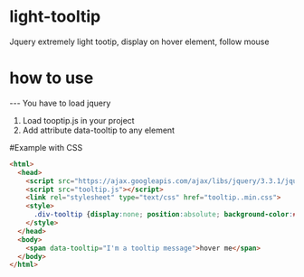 # light-tooltip
Jquery extremely light tootip, display on hover element, follow mouse

# how to use
--- You have to load jquery <script src="https://ajax.googleapis.com/ajax/libs/jquery/3.3.1/jquery.min.js"></script>
1) Load tooptip.js in your project <head></head>
2) Add attribute data-tooltip to any element

#Example with CSS
```HTML
<html>
  <head>
    <script src="https://ajax.googleapis.com/ajax/libs/jquery/3.3.1/jquery.min.js"></script>
    <script src="tooltip.js"></script>
    <link rel="stylesheet" type="text/css" href="tooltip..min.css">
    <style>
      .div-tooltip {display:none; position:absolute; background-color:#000; padding:10px; color:#fff; font-size:12px Arial; }
    </style>
  </head>
  <body>
    <span data-tooltip="I'm a tooltip message">hover me</span>
  </body>
</html>
```
